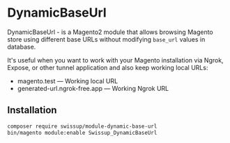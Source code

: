 # DynamicBaseUrl

DynamicBaseUrl - is a Magento2 module that allows browsing Magento store using
different base URLs without modifying `base_url` values in database.

It's useful when you want to work with your Magento installation via
Ngrok, Expose, or other tunnel application and also keep working local URLs:

 -  magento.test — Working local URL
 -  generated-url.ngrok-free.app — Working Ngrok URL

## Installation

```bash
composer require swissup/module-dynamic-base-url
bin/magento module:enable Swissup_DynamicBaseUrl
```
